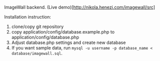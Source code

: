 ImageWall backend. (Live demo)[http://nikola.henezi.com/imagewall/src]

Installation instruction:
1. clone/copy git repository
2. copy application/config/database.example.php to
   application/config/database.php
3. Adjust database.php settings and create new database
4. If you want sample data, run `mysql -u username -p database_name <
   database/imagewall.sql`.
